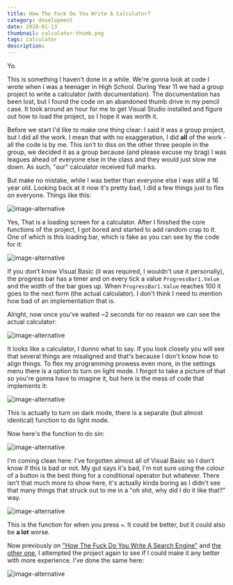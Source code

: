 ```yaml
---
title: How The Fuck Do You Write A Calculator?
category: development
date: 2020-01-13
thumbnail: calculator-thumb.png
tags: calculator
description:
---
```


Yo.

This is something I haven't done in a while. We're gonna look at code I wrote when I was a teenager in High School. During Year 11 we had a group project to write a calculator (with documentation). The documentation has been lost, but I found the code on an abandoned thumb drive in my pencil case. It took around an hour for me to get Visual Studio installed and figure out how to load the project, so I hope it was worth it.

Before we start I'd like to make one thing clear: I said it was a group project, but I did all the work. I mean that with no exaggeration, I did **all** of the work - all the code is by me. This isn't to diss on the other three people in the group, we decided it as a group because (and please excuse my brag) I was leagues ahead of everyone else in the class and they would just slow me down. As such, "our" calculator received full marks.

But make no mistake, while I was better than everyone else I was still a 16 year old. Looking back at it now it's pretty bad, I did a few things just to flex on everyone. Things like this:

![image-alternative](https://cdn.halcyonnouveau.xyz/blog/img/cal_form_2.png)

Yes, That is a loading screen for a calculator. After I finished the core functions of the project, I got bored and started to add random crap to it. One of which is this loading bar, which is fake as you can see by the code for it:

![image-alternative](https://cdn.halcyonnouveau.xyz/blog/img/cal_form_2_code.png)

If you don't know Visual Basic (it was required, I wouldn't use it personally), the progress bar has a timer and on every tick a value `ProgressBar1.Value` and the width of the bar goes up. When `ProgressBar1.Value` reaches 100 it goes to the next form (the actual calculator). I don't think I need to mention how bad of an implementation that is.

Alright, now once you've waited ~2 seconds for no reason we can see the actual calculator:

![image-alternative](https://cdn.halcyonnouveau.xyz/blog/img/cal_form_1.png)

It looks like a calculator, I dunno what to say. If you look closely you will see that several things are misaligned and that's because I don't know how to align things. To flex my programming prowess even more, in the settings menu there is a option to turn on light mode. I forgot to take a picture of that so you're gonna have to imagine it, but here is the mess of code that implements it:

![image-alternative](https://cdn.halcyonnouveau.xyz/blog/img/cal_form_1_code_dm.png)

This is actually to turn on dark mode, there is a separate (but almost identical) function to do light mode.

Now here's the function to do sin:

![image-alternative](https://cdn.halcyonnouveau.xyz/blog/img/cal_form_1_code_sn.png)

I'm coming clean here: I've forgotten almost all of Visual Basic so I don't know if this is bad or not. My gut says it's bad, I'm not sure using the colour of a button is the best thing for a conditional operator but whatever. There isn't that much more to show here, it's actually kinda boring as I didn't see that many things that struck out to me in a "oh shit, why did I do it like that?" way.

![image-alternative](https://cdn.halcyonnouveau.xyz/blog/img/cal_form_1_code_eq.png)

This is the function for when you press `=`. It could be better, but it could also be **a lot** worse.

Now previously on ["How The Fuck Do You Write A Search Engine"](/article/how_do_you_write_a_search_engine) and [the other one](/article/how_do_you_write_a_blog), I attempted the project again to see if I could make it any better with more experience. I've done the same here:

![image-alternative](https://cdn.halcyonnouveau.xyz/blog/img/cal_good.png)
